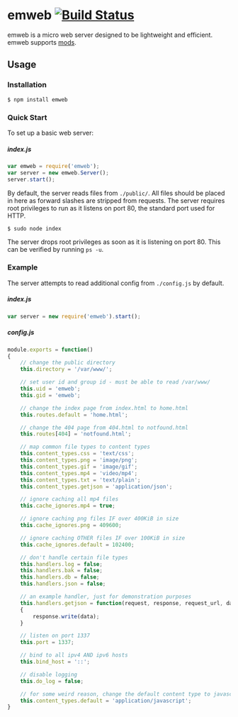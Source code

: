 # emweb [![Build Status](https://travis-ci.org/ShockkPony/emweb.png?branch=master)](https://travis-ci.org/ShockkPony/emweb)

emweb is a micro web server designed to be lightweight and efficient. emweb supports [mods](https://npmjs.org/package/mods).

## Usage

### Installation

```
$ npm install emweb
```

### Quick Start

To set up a basic web server:

##### index.js
```javascript
var emweb = require('emweb');
var server = new emweb.Server();
server.start();
```

By default, the server reads files from `./public/`. All files should be placed in here as forward slashes are stripped from requests. The server requires root privileges to run as it listens on port 80, the standard port used for HTTP.

```
$ sudo node index
```

The server drops root privileges as soon as it is listening on port 80. This can be verified by running `ps -u`.

### Example

The server attempts to read additional config from `./config.js` by default.

##### index.js
```javascript
var server = new require('emweb').start();
```

##### config.js
```javascript
module.exports = function()
{
	// change the public directory
	this.directory = '/var/www/';

	// set user id and group id - must be able to read /var/www/
	this.uid = 'emweb';
	this.gid = 'emweb';

	// change the index page from index.html to home.html
	this.routes.default = 'home.html';

	// change the 404 page from 404.html to notfound.html
	this.routes[404] = 'notfound.html';

	// map common file types to content types
	this.content_types.css = 'text/css';
	this.content_types.png = 'image/png';
	this.content_types.gif = 'image/gif';
	this.content_types.mp4 = 'video/mp4';
	this.content_types.txt = 'text/plain';
	this.content_types.getjson = 'application/json';

	// ignore caching all mp4 files
	this.cache_ignores.mp4 = true;

	// ignore caching png files IF over 400KiB in size
	this.cache_ignores.png = 409600;

	// ignore caching OTHER files IF over 100KiB in size
	this.cache_ignores.default = 102400;

	// don't handle certain file types
	this.handlers.log = false;
	this.handlers.bak = false;
	this.handlers.db = false;
	this.handlers.json = false;

	// an example handler, just for demonstration purposes
	this.handlers.getjson = function(request, response, request_url, data)
	{
		response.write(data);
	}

	// listen on port 1337
	this.port = 1337;

	// bind to all ipv4 AND ipv6 hosts
	this.bind_host = '::';

	// disable logging
	this.do_log = false;

	// for some weird reason, change the default content type to javascript
	this.content_types.default = 'application/javascript';
}
```

